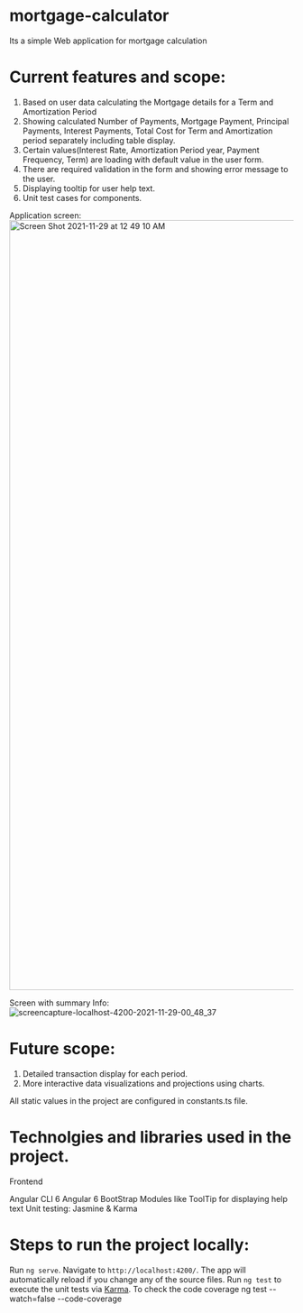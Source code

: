 # mortgage-calculator
Its a simple Web application for mortgage calculation

# Current features and scope:

1) Based on user data calculating the Mortgage details for a Term and Amortization Period
2) Showing calculated Number of Payments, Mortgage Payment, Principal Payments, Interest Payments, Total Cost for Term and Amortization period separately including table display.
3) Certain values(Interest Rate, Amortization Period year, Payment Frequency, Term) are loading with default value in the user form.
4) There are required validation in the form and showing error message to the user.
4) Displaying tooltip for user help text.
5) Unit test cases for components.

Application screen: 
<img width="1366" alt="Screen Shot 2021-11-29 at 12 49 10 AM" src="https://user-images.githubusercontent.com/95212148/143836559-516f79b7-54ae-48a3-946a-237784484d84.png">



Screen with summary Info:
![screencapture-localhost-4200-2021-11-29-00_48_37](https://user-images.githubusercontent.com/95212148/143836245-8de73236-1d9e-4bc5-b96e-7a45d421335a.png)

# Future scope:

1) Detailed transaction display for each period.
2) More interactive data visualizations and projections using charts.

All static values in the project are configured in constants.ts file.

# Technolgies and libraries used in the project.

Frontend

Angular CLI 6
Angular 6
BootStrap 
Modules like ToolTip for displaying help text
Unit testing:  Jasmine & Karma


# Steps to run the project locally:
Run `ng serve`. Navigate to `http://localhost:4200/`. The app will automatically reload if you change any of the source files.
Run `ng test` to execute the unit tests via [Karma](https://karma-runner.github.io).
To check the code coverage ng test --watch=false --code-coverage




